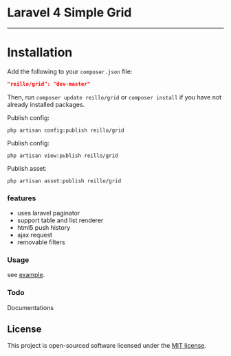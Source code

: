 Laravel 4 Simple Grid
===================

----------

Installation
============

Add the following to your `composer.json` file:

```json
"reillo/grid": "dev-master"
```

Then, run `composer update reillo/grid` or `composer install` if you have not already installed packages.

Publish config:

```
php artisan config:publish reillo/grid
```

Publish config:

```
php artisan view:publish reillo/grid
```

Publish asset:

```
php artisan asset:publish reillo/grid
```

### features
 - uses laravel paginator
 - support table and list renderer
 - html5 push history
 - ajax request
 - removable filters

### Usage
see [example](https://github.com/reillo/grid/tree/master/src/Example).

### Todo
Documentations

## License
This project is open-sourced software licensed under the [MIT license][mit-url].

[mit-url]: http://opensource.org/licenses/MIT

